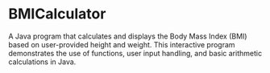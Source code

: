 # BMICalculator
A Java program that calculates and displays the Body Mass Index (BMI) based on user-provided height and weight. This interactive program demonstrates the use of functions, user input handling, and basic arithmetic calculations in Java.
